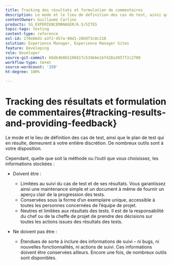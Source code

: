 ```yaml
---
title: Tracking des résultats et formulation de commentaires
description: Le mode et le lieu de définition des cas de test, ainsi que le plan de test qui en résulte, demeurent à votre entière discrétion.
contentOwner: Guillaume Carlino
products: SG_EXPERIENCEMANAGER/6.5/SITES
topic-tags: testing
content-type: reference
exl-id: 270e66d1-a3f2-457a-90d1-28b9f3c8c218
solution: Experience Manager, Experience Manager Sites
feature: Developing
role: Developer
source-git-commit: 66db4b0b5106617c534b6e1bf428a3057f2c2708
workflow-type: tm+mt
source-wordcount: '159'
ht-degree: 100%

---
```


# Tracking des résultats et formulation de commentaires{#tracking-results-and-providing-feedback}

Le mode et le lieu de définition des cas de test, ainsi que le plan de test qui en résulte, demeurent à votre entière discrétion. De nombreux outils sont à votre disposition.

Cependant, quelle que soit la méthode ou l’outil que vous choisissez, les informations stockées :

* Doivent être :

   * Limitées au suivi du cas de test et de ses résultats. Vous garantissez ainsi une maintenance simple et un document à même de fournir un aperçu clair de la progression des tests.
   * Conservées sous la forme d’un exemplaire unique, accessible à toutes les personnes concernées de l’équipe de projet.
   * Neutres et limitées aux résultats des tests. Il est de la responsabilité du chef ou de la cheffe de projet de prendre des décisions sur toutes les actions issues des résultats des tests.

* Ne doivent pas être :

   * Étendues de sorte à inclure des informations de suivi – ni bugs, ni nouvelles fonctionnalités, ni actions de suivi. Ces informations doivent être conservées ailleurs. Encore une fois, de nombreux outils sont disponibles.
